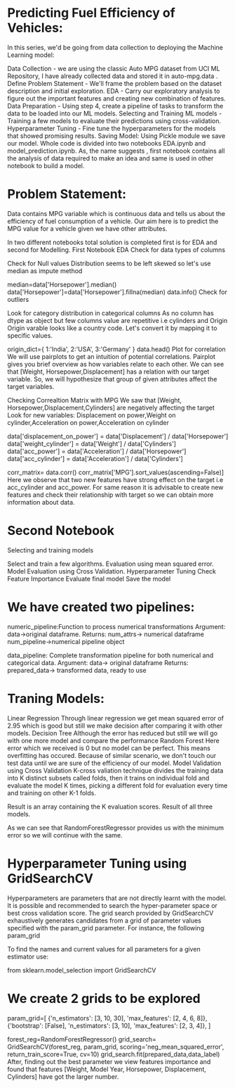 # Predicting Fuel Efficiency of Vehicles:
In this series, we'd be going from data collection to deploying the Machine Learning model:

Data Collection - we are using the classic Auto MPG dataset from UCI ML Repository, I have already collected data and stored it in auto-mpg.data .
Define Problem Statement - We'll frame the problem based on the dataset description and initial exploration.
EDA - Carry our exploratory analysis to figure out the important features and creating new combination of features.
Data Preparation - Using step 4, create a pipeline of tasks to transform the data to be loaded into our ML models.
Selecting and Training ML models - Training a few models to evaluate their predictions using cross-validation.
Hyperparameter Tuning - Fine tune the hyperparameters for the models that showed promising results.
Saving Model: Using Pickle module we save our model.
Whole code is divided into two notebooks EDA.ipynb and model_prediction.ipynb. As, the name suggests , first notebook contains all the analysis of data required to make an idea and same is used in other notebook to build a model.

# Problem Statement:
Data contains MPG variable which is continuous data and tells us about the efficiency of fuel consumption of a vehicle. Our aim here is to predict the MPG value for a vehicle given we have other attributes.

In two different notebooks total solution is completed first is for EDA and second for Modelling.
First Notebook
EDA
Check for data types of columns  

Check for Null values Distribution seems to be left skewed so let's use median as impute method

median=data['Horsepower'].median()
data['Horsepower']=data['Horsepower'].fillna(median)
data.info()
Check for outliers

Look for category distribution in categorical columns As no column has dtype as object but few columns value are repetitive i.e cylinders and Origin Origin varable looks like a country code. Let's convert it by mapping it to specific values.

origin_dict={
 1:'India',
 2:'USA',
 3:'Germany'
 }
 data.head()
Plot for correlation We will use pairplots to get an intuition of potential correlations. Pairplot gives you brief overview as how variables relate to each other.  We can see that [Weight, Horsepower,Displacement] has a relation with our target variable. So, we will hypothesize that group of given attributes affect the target variables.

Checking Correaltion Matrix with MPG  We saw that [Weight, Horsepower,Displacement,Cylinders] are negatively affecting the target
Look for new variables: Displacement on power,Weight on cylinder,Acceleration on power,Acceleration on cylinder

 data['displacement_on_power'] = data['Displacement'] / data['Horsepower']
data['weight_cylinder'] = data['Weight'] / data['Cylinders']
data['acc_power'] = data['Acceleration'] / data['Horsepower']
data['acc_cylinder'] = data['Acceleration'] / data['Cylinders']

corr_matrix= data.corr()
corr_matrix['MPG'].sort_values(ascending=False)]
 Here we observe that two new features have strong effect on the target i.e acc_cylinder and acc_power. For same reason it is advisable to create new features and check their relationship with target so we can obtain more information about data.

# Second Notebook
Selecting and training models

Select and train a few algorithms.
Evaluation using mean squared error.
Model Evaluation using Cross Validation.
Hyperparameter Tuning
Check Feature Importance
Evaluate final model
Save the model
# We have created two pipelines:

numeric_pipeline:Function to process numerical transformations Argument: data->original dataframe. Returns: num_attrs-> numerical dataframe num_pipeline->numerical pipeline object

data_pipeline: Complete transformation pipeline for both numerical and categorical data. Argument: data-> original dataframe Returns: prepared_data-> transformed data, ready to use

# Traning Models:
Linear Regression  Through linear regression we get mean squared error of 2.95 which is good but still we make decision after comparing it with other models.
Decision Tree  Although the error has reduced but still we will go with one more model and compare the performance
Random Forest  Here error which we received is 0 but no model can be perfect. This means overfitting has occured. Because of similar scenario, we don't touch our test data until we are sure of the efficiency of our model.
Model Validation using Cross Validation
K-cross valiation technique divides the training data into K distinct subsets called folds, then it trains on individual fold and evaluate the model K times, picking a different fold for evaluation every time and training on other K-1 folds.

Result is an array containing the K evaluation scores. Result of all three models. 

As we can see that RandomForestRegressor provides us with the minimum error so we will continue with the same.

# Hyperparameter Tuning using GridSearchCV
Hyperparameters are parameters that are not directly learnt with the model. It is possible and recommended to search the hyper-parameter space or best cross validation score. The grid search provided by GridSearchCV exhaustively generates candidates from a grid of parameter values specified with the param_grid parameter. For instance, the following param_grid

To find the names and current values for all parameters for a given estimator use:

from sklearn.model_selection import GridSearchCV

# We create 2 grids to be explored
param_grid=[
    {'n_estimators': [3, 10, 30], 'max_features': [2, 4, 6, 8]},
    {'bootstrap': [False], 'n_estimators': [3, 10], 'max_features': [2, 3, 4]},
  ]

forest_reg=RandomForestRegressor()
grid_search= GridSearchCV(forest_reg,
                          param_grid,
                          scoring='neg_mean_squared_error',
                          return_train_score=True,
                          cv=10)
grid_search.fit(prepared_data,data_label)
After, finding out the best parameter we view features importance and found that features [Weight, Model Year, Horsepower, Displacement, Cylinders] have got the larger number.
